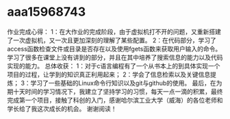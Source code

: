 # aaa15968743
作业完成心得： 1：在大作业的完成阶段，由于虚拟机打不开的问题，又重新搭建了一次虚拟机，又一次且更加深刻的理解了某些配置。 2：在代码部分，学习了access函数检查文件或目录是否存在以及使用fgets函数来获取用户输入的命令。学习了很多在课堂上没有讲到的部分，并且在其中培养了搜索信息的能力以及代码实现的能力。 总体收获： 1：对于c语言编程有了一个从书本上的到具体实现一个项目的过程，让学到的知识真正利用起来； 2：学会了信息检索以及关键信息提炼； 3：学习了一些基础的Linux命令行知识以及git与github的使用。 最后，在为期十天时间的学习情况下，我建立了坚持学习的习惯，每天一点一滴的积累，最终完成第一个项目，接触了科创的入门，感谢哈尔滨工业大学（威海）的各位老师和学长给了我这次成长的机会。 谢谢阅读！
